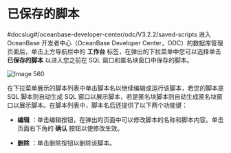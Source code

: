 已保存的脚本 
===========================
#docslug#/oceanbase-developer-center/odc/V3.2.2/saved-scripts
进入 OceanBase 开发者中心（OceanBase Developer Center，ODC）的数据库管理页面后，单击上方导航栏中的 **工作台** 标签，在弹出的下拉菜单中您可以选择单击 **已保存的脚本** 以进入您之前在 SQL 窗口和匿名块窗口中保存的脚本。

![Image 560](https://help-static-aliyun-doc.aliyuncs.com/assets/img/zh-CN/7092168461/p269155.png)

在下拉菜单展示的脚本列表中单击脚本名以继续编辑或运行该脚本，若您的脚本是 SQL 脚本则自动生成 SQL 窗口以展示脚本，若是匿名块脚本则自动生成匿名块窗口以展示脚本。在脚本列表中，脚本名后还提供了以下两个功能键：

* **编辑** ：单击编辑按钮，在弹出的页面中可以修改脚本的名称和脚本内容。单击页面右下角的 **确认** 按钮以使修改生效。

  

* **删除** ：单击删除按钮以删除该脚本。

  



